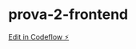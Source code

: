 # prova-2-frontend

[Edit in Codeflow ⚡️](https://stackblitz.com/~/github.com/Zaanin/prova-2-frontend)